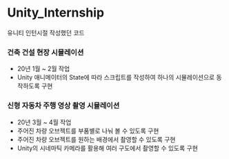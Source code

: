 # Unity_Internship
 유니티 인턴시절 작성했던 코드

### 건축 건설 현장 시뮬레이션
* 20년 1월 ~ 2월 작업
* Unity 애니메이터의 State에 따라 스크립트를 작성하여 하나의 시뮬레이션으로 동작하도록 구현

### 신형 자동차 주행 영상 촬영 시뮬레이션
* 20년 3월 ~ 4월 작업
* 주어진 차량 오브젝트를 부품별로 나눠 볼 수 있도록 구현
* 주어진 차량 오브젝트를 원하는 배경에서 촬영할 수 있도록 구현
* Unity의 시네마틱 카메라를 활용해 여러 구도에서 촬영할 수 있도록 구현
